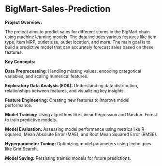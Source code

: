 # BigMart-Sales-Prediction

**Project Overview:**


The project aims to predict sales for different stores in the BigMart chain using machine learning models. The data includes various features like item type, item MRP, outlet size, outlet location, and more. The main goal is to build a predictive model that can accurately forecast sales based on these features.


**Key Concepts:**

**Data Preprocessing:** Handling missing values, encoding categorical variables, and scaling numerical features.


**Exploratory Data Analysis (EDA):** Understanding data distribution, relationships between features, and visualizing key insights.


**Feature Engineering:** Creating new features to improve model performance.


**Model Training:** Using algorithms like Linear Regression and Random Forest to train predictive models.


**Model Evaluation:** Assessing model performance using metrics like R-squared, Mean Absolute Error (MAE), and Root Mean Squared Error (RMSE).


**Hyperparameter Tuning:** Optimizing model parameters using techniques like Grid Search.


**Model Saving:** Persisting trained models for future predictions.
